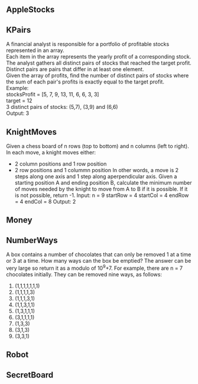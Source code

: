 ## AppleStocks



## KPairs

A financial analyst is responsible for a portfolio of profitable stocks represented in an array.  
Each item in the array represents the yearly profit of a corresponding stock.  
The analyst gathers all distinct pairs of stocks that reached the target profit.  
Distinct pairs are pairs that differ in at least one element.  
Given the array of profits, find the number of distinct pairs of stocks where the sum of each pair's profits is exactly equal to the target profit.  
Example:  
stocksProfit = [5, 7, 9, 13, 11, 6, 6, 3, 3]  
target = 12  
3 distinct pairs of stocks: (5,7), (3,9) and (6,6)  
Output: 3  

## KnightMoves

Given a chess board of n rows (top to bottom) and n columns (left to right).
In each move, a knight moves either:
- 2 column positions and 1 row position
- 2 row positions and 1 colummn position
In other words, a move is 2 steps along one axis and 1 step along aperpendicular axis.
Given a starting position A and ending position B, 
calculate the minimum number of moves needed by the knight to move from A to B if it is possible.
If it is not possible, return -1.
Input:
n = 9
startRow = 4
startCol = 4
endRow = 4
endCol = 8
Output: 2

## Money


## NumberWays

A box contains a number of chocolates that can only be removed 1 at a time or 3 at a time.
How many ways can the box be emptied?
The answer can be very large so return it as a modulo of 10<sup>9</sup>+7.
For example, there are n = 7 chocolates initially. They can be removed nine ways, as follows:
1. (1,1,1,1,1,1,1)
2. (1,1,1,1,3)
3. (1,1,1,3,1)
4. (1,1,3,1,1)
5. (1,3,1,1,1)
6. (3,1,1,1,1)
7. (1,3,3)
8. (3,1,3)
9. (3,3,1)

## Robot

## SecretBoard